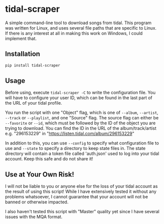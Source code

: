 # tidal-scraper

A simple command-line tool to download songs from tidal.
This program was written for Linux, and uses several file paths that are specific to Linux.
If there is any interest at all in making this work on Windows, I could implement that.

## Installation

```sh
pip install tidal-scraper
```

## Usage
Before using, execute `tidal-scraper -C` to write the configuration file. You will have to configure your user ID, which can be found in the last part of the URL of your tidal profile.

You run the script with one "Object" flag, which is one of `--album`, `--artist`, `--track` or `--playlist`, and one "Source" flag.
The source flag can either be `--favorite` or `--id`, which must be followed by the ID of the object you are trying to download.
You can find the ID in the URL of the album/track/artist e.g. "296153229" in "https://listen.tidal.com/album/296153229"

In addition to this, you can use `--config` to specify what configuration file to use and `--state` to specify a directory to keep state files in.
The state directory will contain a token file called 'auth.json' used to log into your tidal account. Keep this safe and do not share it!

## Use at Your Own Risk!
I will not be liable to you or anyone else for the loss of your tidal account as the result of using this script! While I have extensively tested it without any problems whatsoever, I cannot guarantee that your account will not be banned or otherwise impacted.

I also haven't tested this script with "Master" quality yet since I have several issues with the MQA format.
